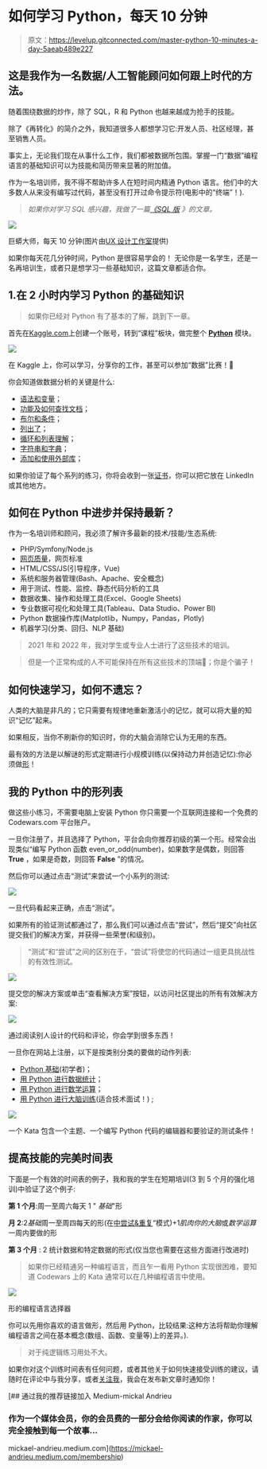 # 如何学习 Python，每天 10 分钟

> 原文：<https://levelup.gitconnected.com/master-python-10-minutes-a-day-5aeab489e227>

## 这是我作为一名数据/人工智能顾问如何跟上时代的方法。

随着围绕数据的炒作，除了 SQL，R 和 Python 也越来越成为抢手的技能。

除了《再转化》的简介之外，我知道很多人都想学习它:开发人员、社区经理，甚至销售人员。

事实上，无论我们现在从事什么工作，我们都被数据所包围。掌握一门“数据”编程语言的基础知识可以为技能和简历带来显著的附加值。

作为一名培训师，我不得不帮助许多人在短时间内精通 Python 语言。他们中的大多数人从来没有编写过代码，甚至没有打开过命令提示符(电影中的“终端”！).

> *如果你对学习 SQL 感兴趣，我做了一篇*[*《SQL 版*](/how-to-learn-sql-10-minutes-a-day-bbe023c01470) *》的文章。*

![](img/fa1cfa23d09bca10e184a5dec209d15a.png)

巨蟒大师，每天 10 分钟(图片由[UX 设计工作室](https://unsplash.com/@weareprocreator?utm_source=medium&utm_medium=referral)提供)

如果你每天花几分钟时间，Python 是很容易学会的！
无论你是一名学生，还是一名再培训生，或者只是想学习一些基础知识，这篇文章都适合你。

## 1.在 2 小时内学习 Python 的基础知识

> 如果你已经对 Python 有了基本的了解，跳到下一章。

首先在[Kaggle.com](https://www.kaggle.com/)上创建一个账号，转到“课程”板块，做完整个 [**Python**](https://www.kaggle.com/learn/python) 模块。

![](img/93af6e0ee36a05e675f52adce93b88d5.png)

在 Kaggle 上，你可以学习，分享你的工作，甚至可以参加“数据”比赛！🚀

你会知道做数据分析的关键是什么:

*   [语法和变量](https://www.kaggle.com/colinmorris/hello-python)；
*   [功能及如何查找文档](https://www.kaggle.com/colinmorris/functions-and-getting-help)；
*   [布尔和条件](https://www.kaggle.com/colinmorris/booleans-and-conditionals)；
*   [列出了](https://www.kaggle.com/colinmorris/lists)；
*   [循环和列表理解](https://www.kaggle.com/colinmorris/loops-and-list-comprehensions)；
*   [字符串和字典](https://www.kaggle.com/colinmorris/strings-and-dictionaries)；
*   [添加和使用外部库](https://www.kaggle.com/colinmorris/working-with-external-libraries)；

如果你验证了每个系列的练习，你将会收到一张[证书](https://www.kaggle.com/learn/certification/mickaelandrieu/python)，你可以把它放在 LinkedIn 或其他地方。

## 如何在 Python 中进步并保持最新？

作为一名培训师和顾问，我必须了解许多最新的技术/技能/生态系统:

*   PHP/Symfony/Node.js
*   [网页质量](https://checklists.opquast.com/)，网页标准
*   HTML/CSS/JS(引导程序，Vue)
*   系统和服务器管理(Bash、Apache、安全概念)
*   用于测试、性能、监控、静态代码分析的工具
*   数据收集、操作和处理工具(Excel、Google Sheets)
*   专业数据可视化和处理工具(Tableau、Data Studio、Power BI)
*   Python 数据操作库(Matplotlib，Numpy，Pandas，Plotly)
*   机器学习(分类、回归、NLP 基础)

> 2021 年和 2022 年，我对学生或专业人士进行了这些技术的培训。

> 但是一个正常构成的人不可能保持在所有这些技术的顶端🤨；你是个骗子！

## 如何快速学习，如何不遗忘？

人类的大脑是非凡的；它只需要有规律地重新激活小的记忆，就可以将大量的知识“记忆”起来。

如果相反，当你不刷新你的知识时，你的大脑会消除它认为无用的东西。

最有效的方法是以解谜的形式定期进行小规模训练(以保持动力并创造记忆):你必须做[形](https://en.wikipedia.org/wiki/Kata#Outside_martial_arts)！

## 我的 Python 中的形列表

做这些小练习，不需要电脑上安装 Python 你只需要一个互联网连接和一个免费的 Codewars.com 平台账户。

一旦你注册了，并且选择了 Python，平台会向你推荐初级的第一个形。经常会出现类似“编写 Python 函数 even_or_odd(number)，如果数字是偶数，则回答 **True** ，如果是奇数，则回答 **False** ”的情况。

然后你可以通过点击“测试”来尝试一个小系列的测试:

![](img/7b15eaa65d8959624b99ffb55fb82d79.png)

一旦代码看起来正确，点击“测试”。

如果所有的验证测试都通过了，那么我们可以通过点击“尝试”，然后“提交”向社区提交我们的解决方案，并获得一些荣誉(和级别)。

> “测试”和“尝试”之间的区别在于，“尝试”将使您的代码通过一组更具挑战性的有效性测试。

![](img/0c42b87c1e1b4a137b782ece44f7b476.png)

提交您的解决方案或单击“查看解决方案”按钮，以访问社区提出的所有有效解决方案:

![](img/50a441aa7016442aeeb322180e652a2b.png)

通过阅读别人设计的代码和评论，你会学到很多东西！

一旦你在网站上注册，以下是按类别分类的要做的动作列表:

*   [Python 基础](https://www.codewars.com/collections/python-fundamentals-10)(初学者)；
*   [用 Python 进行数据统计](https://www.codewars.com/collections/data-and-statistics-in-python)；
*   [用 Python 进行数学运算](https://www.codewars.com/collections/mathematical-operations-in-python)；
*   [用 Python 进行大脑训练](https://www.codewars.com/collections/improve-your-logic-skills-with-python)(适合技术面试！) ;

![](img/f027fe022f4d189a00cdbb69384d0a41.png)

一个 Kata 包含一个主题、一个编写 Python 代码的编辑器和要验证的测试条件！

## 提高技能的完美时间表

下面是一个有效的时间表的例子，我和我的学生在短期培训(3 到 5 个月的强化培训)中验证了这个例子:

**第 1 个月**:周一至周六每天 1 " *基础*"形

**月 2**:2*基础*周一至周四每天的形(在[中尝试&重复](https://www.sneci.com/blog/the-kata-method-improvement-adaptation-for-better-results/)“模式)+1*肌肉你的大脑*或*数学运算*一周内要做的形

**第 3 个月** : 2 统计数据和特定数据的形式(仅当您也需要在这些方面进行改进时)

> 如果你已经精通另一种编程语言，而且乍一看用 Python 实现很困难，要知道 Codewars 上的 Kata 通常可以在几种编程语言中使用。

![](img/804737d3ca3db09af031f9773b38bccd.png)

形的编程语言选择器

你可以先用你喜欢的语言做形，然后用 Python，比较结果:这种方法将帮助你理解编程语言之间在基本概念(数组、函数、变量等)上的差异。).

> 对于纯逻辑练习用处不大。

如果你对这个训练时间表有任何问题，或者其他关于如何快速接受训练的建议，请随时在评论中与我分享，或者[关注我](https://medium.com/@mickael-andrieu/)，我会在发布新文章时通知你！

[](https://mickael-andrieu.medium.com/membership) [## 通过我的推荐链接加入 Medium-mickal Andrieu

### 作为一个媒体会员，你的会员费的一部分会给你阅读的作家，你可以完全接触到每一个故事…

mickael-andrieu.medium.com](https://mickael-andrieu.medium.com/membership)